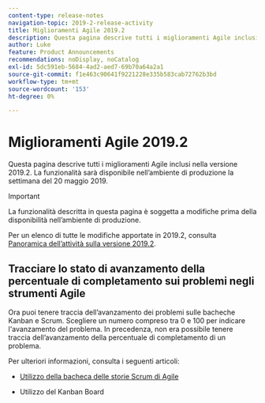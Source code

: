 ```yaml
---
content-type: release-notes
navigation-topic: 2019-2-release-activity
title: Miglioramenti Agile 2019.2
description: Questa pagina descrive tutti i miglioramenti Agile inclusi nella versione 2019.2. La funzionalità sarà disponibile nell’ambiente di produzione la settimana del 20 maggio 2019.
author: Luke
feature: Product Announcements
recommendations: noDisplay, noCatalog
exl-id: 5dc591eb-5684-4ad2-aed7-69b70a64a2a1
source-git-commit: f1e463c90641f9221228e335b583cab72762b3bd
workflow-type: tm+mt
source-wordcount: '153'
ht-degree: 0%

---
```


# Miglioramenti Agile 2019.2

Questa pagina descrive tutti i miglioramenti Agile inclusi nella versione 2019.2. La funzionalità sarà disponibile nell’ambiente di produzione la settimana del 20 maggio 2019.

>[!IMPORTANT]
>
>La funzionalità descritta in questa pagina è soggetta a modifiche prima della disponibilità nell’ambiente di produzione.

Per un elenco di tutte le modifiche apportate in 2019.2, consulta [Panoramica dell’attività sulla versione 2019.2](../../../../product-announcements/product-releases/quarterly-release-archive/2019.2-release-activity/2019-2-release-activity-overview.md).

## Tracciare lo stato di avanzamento della percentuale di completamento sui problemi negli strumenti Agile

Ora puoi tenere traccia dell’avanzamento dei problemi sulle bacheche Kanban e Scrum. Scegliere un numero compreso tra 0 e 100 per indicare l&#39;avanzamento del problema. In precedenza, non era possibile tenere traccia dell’avanzamento della percentuale di completamento di un problema.

Per ulteriori informazioni, consulta i seguenti articoli:

- [Utilizzo della bacheca delle storie Scrum di Agile](../../../../agile/use-scrum-in-an-agile-team/scrum-board/scrum-board-overview.md)

- Utilizzo del Kanban Board
